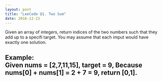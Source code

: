 ```yaml
---
layout: post
title: "LeeCode Q1. Two Sum"
date: 2016-12-22
---
```

Given an array of integers, return indices of the two numbers such that they add up to a specifi target.
You may assume that each imput would have exactly one solution.

Example:                                                                                                  
Given nums = [2,7,11,15], target = 9,
Because nums[0] + nums[1] = 2 + 7 = 9,
return [0,1].
--------------------------------------------------------------------------------------------------------
